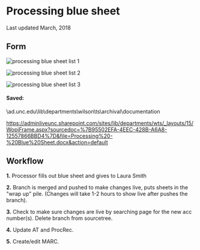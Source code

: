 # Processing blue sheet

Last updated March, 2018

## Form

![processing blue sheet list 1](https://user-images.githubusercontent.com/58087302/80250279-7f99bf00-8641-11ea-9f9d-9933b1677bd2.png "handy dandy tracking form")

![processing blue sheet list 2](https://user-images.githubusercontent.com/58087302/80250392-c1c30080-8641-11ea-9e9b-8e48f22b14f4.png "locations checked, FAID form")

![processing blue sheet list 3](https://user-images.githubusercontent.com/58087302/80250504-0189e800-8642-11ea-8759-6acd89ad30ec.png "MARC changes form")

#### Saved:

\\ad.unc.edu\lib\departments\wilson\ts\archival\documentation

https://adminliveunc.sharepoint.com/sites/lib/departments/wts/_layouts/15/WopiFrame.aspx?sourcedoc=%7B95502EFA-4EEC-428B-A6A8-12557866BBD4%7D&file=Processing%20-%20Blue%20Sheet.docx&action=default 

## Workflow

**1.** Processor fills out blue sheet and gives to Laura Smith 

**2.** Branch is merged and pushed to make changes live, puts sheets in the "wrap up" pile. (Changes will take 1-2 hours to show live after pushes the branch). 

**3.** Check to make sure changes are live by searching page for the new acc number(s). Delete branch from sourcetree. 

**4.** Update AT and ProcRec. 

**5.** Create/edit MARC. 
